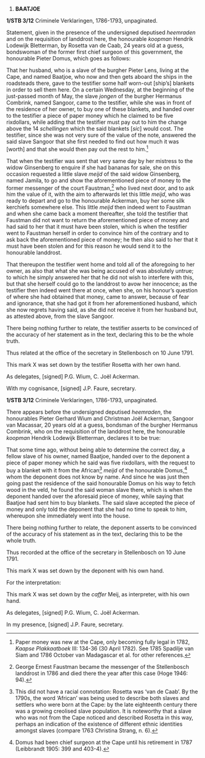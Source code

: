 1.  **BAATJOE**

**1/STB 3/12** Criminele Verklaringen, 1786-1793, unpaginated.

Statement, given in the presence of the undersigned deputised
*heemraden* and on the requisition of landdrost here, the honourable
*koopman* Hendrik Lodewijk Bletterman, by Rosetta van de Caab, 24 years
old at a guess, bondswoman of the former first chief surgeon of this
government, the honourable Pieter Domus, which goes as follows:

That her husband, who is a slave of the burgher Pieter Lens, living at
the Cape, and named Baatjoe, who now and then gets aboard the ships in
the roadsteads there, gave to the testifier some half worn-out
\[ship’s\] blankets in order to sell them here. On a certain Wednesday,
at the beginning of the just-passed month of May, the slave *jongen* of
the burgher Hermanus Combrink, named Sangoor, came to the testifier,
while she was in front of the residence of her owner, to buy one of
these blankets, and handed over to the testifier a piece of paper money
which he claimed to be five rixdollars, while adding that the testifier
must pay out to him the change above the 14 *schellingen* which the said
blankets \[*sic*\] would cost. The testifier, since she was not very
sure of the value of the note, answered the said slave Sangoor that she
first needed to find out how much it was \[worth\] and that she would
then pay out the rest to him.[^1]

That when the testifier was sent that very same day by her mistress to
the widow Ginsenberg to enquire if she had bananas for sale, she on this
occasion requested a little slave *meijd* of the said widow Ginsenberg,
named Jamila, to go and show the aforementioned piece of money to the
former messenger of the court Faustman,[^2] who lived next door, and to
ask him the value of it, with the aim to afterwards let this little
*meijd*, who was ready to depart and go to the honourable Ackerman, buy
her some silk kerchiefs somewhere else. This little *meijd* then indeed
went to Faustman and when she came back a moment thereafter, she told
the testifier that Faustman did not want to return the aforementioned
piece of money and had said to her that it must have been stolen, which
is when the testifier went to Faustman herself in order to convince him
of the contrary and to ask back the aforementioned piece of money; he
then also said to her that it must have been stolen and for this reason
he would send it to the honourable landdrost.

That thereupon the testifier went home and told all of the aforegoing to
her owner, as also that what she was being accused of was absolutely
untrue; to which he simply answered her that he did not wish to
interfere with this, but that she herself could go to the landdrost to
avow her innocence; as the testifier then indeed went there at once,
when she, on his honour’s question of where she had obtained that money,
came to answer, because of fear and ignorance, that she had got it from
her aforementioned husband, which she now regrets having said, as she
did not receive it from her husband but, as attested above, from the
slave Sangoor.

There being nothing further to relate, the testifier asserts to be
convinced of the accuracy of her statement as in the text, declaring
this to be the whole truth.

Thus related at the office of the secretary in Stellenbosch on 10 June
1791.

This mark X was set down by the testifier Rosetta with her own hand.

As delegates, \[signed\] P.G. Wium, C. Joël Ackerman.

With my cognisance, \[signed\] J.P. Faure, secretary.

**1/STB 3/12** Criminele Verklaringen, 1786-1793, unpaginated.

There appears before the undersigned deputised *heemraden*, the
honourables Pieter Gerhard Wium and Christman Joël Ackerman, Sangoor van
Macassar, 20 years old at a guess, bondsman of the burgher Hermanus
Combrink, who on the requisition of the landdrost here, the honourable
*koopman* Hendrik Lodewijk Bletterman, declares it to be true:

That some time ago, without being able to determine the correct day, a
fellow slave of his owner, named Baatjoe, handed over to the deponent a
piece of paper money which he said was five rixdollars, with the request
to buy a blanket with it from the African[^3] *meijd* of the honourable
Domus,[^4] whom the deponent does not know by name. And since he was
just then going past the residence of the said honourable Domus on his
way to fetch wood in the veld, he found the said woman slave there,
which is when the deponent handed over the aforesaid piece of money,
while saying that Baatjoe had sent him to buy blankets. The said slave
accepted the piece of money and only told the deponent that she had no
time to speak to him, whereupon she immediately went into the house.

There being nothing further to relate, the deponent asserts to be
convinced of the accuracy of his statement as in the text, declaring
this to be the whole truth.

Thus recorded at the office of the secretary in Stellenbosch on 10 June
1791.

This mark X was set down by the deponent with his own hand.

For the interpretation:

This mark X was set down by the *caffer* Meij, as interpreter, with his
own hand.

As delegates, \[signed\] P.G. Wium, C. Joël Ackerman.

In my presence, \[signed\] J.P. Faure, secretary.

[^1]: Paper money was new at the Cape, only becoming fully legal in
    1782, *Kaapse Plakkaatboek* III: 134-36 (30 April 1782). See 1785
    Spadilje van Siam and 1786 October van Madagascar et al. for other
    references.

[^2]: George Ernest Faustman became the messenger of the Stellenbosch
    landdrost in 1786 and died there the year after this case (Hoge
    1946: 94).

[^3]: This did not have a racial connotation: Rosetta was ‘van de Caab’.
    By the 1790s, the word ‘African’ was being used to describe both
    slaves and settlers who were born at the Cape: by the late
    eighteenth century there was a growing creolised slave population.
    It is noteworthy that a slave who was not from the Cape noticed and
    described Rosetta in this way, perhaps an indication of the
    existence of different ethnic identities amongst slaves (compare
    1763 Christina Strang, n. 6).

[^4]: Domus had been chief surgeon at the Cape until his retirement in
    1787 (Leibbrandt 1905: 399 and 403-4).
